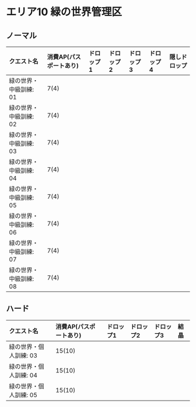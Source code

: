 # エリア10 緑の世界管理区

## ノーマル

|クエスト名|消費AP(パスポートあり)|ドロップ1|ドロップ2|ドロップ3|ドロップ4|隠しドロップ|
|:--|:--|:--|:--|:--|:--|:--|
|緑の世界・中級訓練: 01|7(4)||||||
|緑の世界・中級訓練: 02|7(4)||||||
|緑の世界・中級訓練: 03|7(4)||||||
|緑の世界・中級訓練: 04|7(4)||||||
|緑の世界・中級訓練: 05|7(4)||||||
|緑の世界・中級訓練: 06|7(4)||||||
|緑の世界・中級訓練: 07|7(4)||||||
|緑の世界・中級訓練: 08|7(4)||||||

## ハード

|クエスト名|消費AP(パスポートあり)|ドロップ1|ドロップ2|ドロップ3|結晶|
|:--|:--|:--|:--|:--|:--|
|緑の世界・個人訓練: 03|15(10)|||||
|緑の世界・個人訓練: 04|15(10)|||||
|緑の世界・個人訓練: 05|15(10)|||||